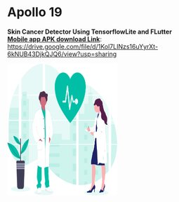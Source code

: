 # Apollo 19

<b> Skin Cancer Detector Using TensorflowLite and FLutter </b><br>
<b><u>Mobile app APK download Link</u></b>: https://drive.google.com/file/d/1Kol7LINzs16uYyrXt-6kNUB43DjkQJQ6/view?usp=sharing <br>

<img src = "https://github.com/sainiteshb/Apollo-19/blob/master/assets/doctor.svg" width = "250px" height = "300px" />
